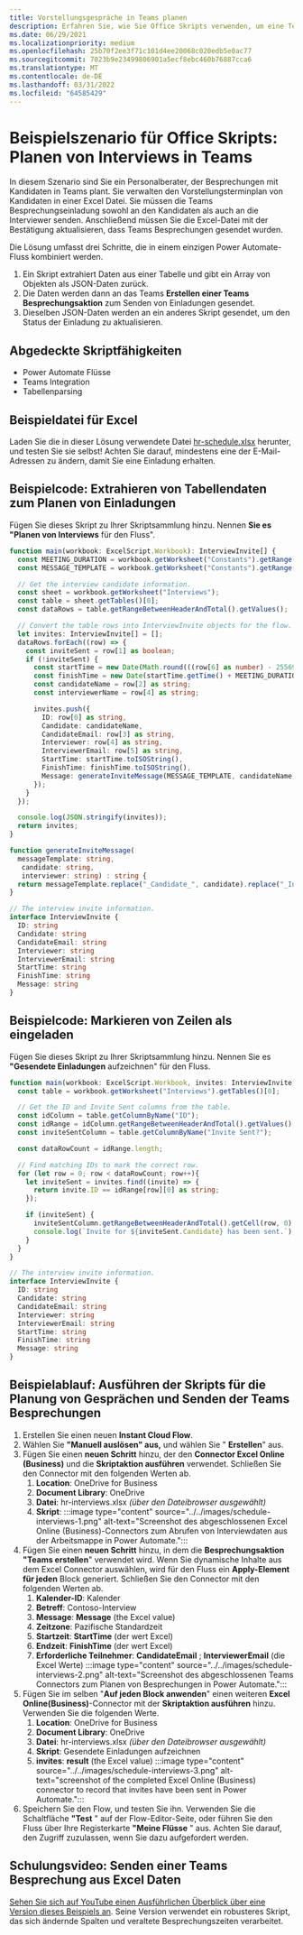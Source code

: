 ```yaml
---
title: Vorstellungsgespräche in Teams planen
description: Erfahren Sie, wie Sie Office Skripts verwenden, um eine Teams Besprechung aus Excel Daten zu senden.
ms.date: 06/29/2021
ms.localizationpriority: medium
ms.openlocfilehash: 25b70f2ee3f71c101d4ee20068c020edb5e0ac77
ms.sourcegitcommit: 7023b9e23499806901a5ecf8ebc460b76887cca6
ms.translationtype: MT
ms.contentlocale: de-DE
ms.lasthandoff: 03/31/2022
ms.locfileid: "64585429"
---
```

# <a name="office-scripts-sample-scenario-schedule-interviews-in-teams"></a>Beispielszenario für Office Skripts: Planen von Interviews in Teams

In diesem Szenario sind Sie ein Personalberater, der Besprechungen mit Kandidaten in Teams plant. Sie verwalten den Vorstellungsterminplan von Kandidaten in einer Excel Datei. Sie müssen die Teams Besprechungseinladung sowohl an den Kandidaten als auch an die Interviewer senden. Anschließend müssen Sie die Excel-Datei mit der Bestätigung aktualisieren, dass Teams Besprechungen gesendet wurden.

Die Lösung umfasst drei Schritte, die in einem einzigen Power Automate-Fluss kombiniert werden.

1. Ein Skript extrahiert Daten aus einer Tabelle und gibt ein Array von Objekten als JSON-Daten zurück.
1. Die Daten werden dann an das Teams **Erstellen einer Teams Besprechungsaktion** zum Senden von Einladungen gesendet.
1. Dieselben JSON-Daten werden an ein anderes Skript gesendet, um den Status der Einladung zu aktualisieren.

## <a name="scripting-skills-covered"></a>Abgedeckte Skriptfähigkeiten

* Power Automate Flüsse
* Teams Integration
* Tabellenparsing

## <a name="sample-excel-file"></a>Beispieldatei für Excel

Laden Sie die in dieser Lösung verwendete Datei <a href="hr-schedule.xlsx">hr-schedule.xlsx</a> herunter, und testen Sie sie selbst! Achten Sie darauf, mindestens eine der E-Mail-Adressen zu ändern, damit Sie eine Einladung erhalten.

## <a name="sample-code-extract-table-data-to-schedule-invites"></a>Beispielcode: Extrahieren von Tabellendaten zum Planen von Einladungen

Fügen Sie dieses Skript zu Ihrer Skriptsammlung hinzu. Nennen **Sie es "Planen von Interviews** für den Fluss".

```TypeScript
function main(workbook: ExcelScript.Workbook): InterviewInvite[] {
  const MEETING_DURATION = workbook.getWorksheet("Constants").getRange("B1").getValue() as number;
  const MESSAGE_TEMPLATE = workbook.getWorksheet("Constants").getRange("B2").getValue() as string;

  // Get the interview candidate information.
  const sheet = workbook.getWorksheet("Interviews");
  const table = sheet.getTables()[0];
  const dataRows = table.getRangeBetweenHeaderAndTotal().getValues();

  // Convert the table rows into InterviewInvite objects for the flow.
  let invites: InterviewInvite[] = [];
  dataRows.forEach((row) => {
    const inviteSent = row[1] as boolean;
    if (!inviteSent) {
      const startTime = new Date(Math.round(((row[6] as number) - 25569) * 86400 * 1000));
      const finishTime = new Date(startTime.getTime() + MEETING_DURATION * 60 * 1000);
      const candidateName = row[2] as string;
      const interviewerName = row[4] as string;

      invites.push({
        ID: row[0] as string,
        Candidate: candidateName,
        CandidateEmail: row[3] as string,
        Interviewer: row[4] as string,
        InterviewerEmail: row[5] as string,
        StartTime: startTime.toISOString(),
        FinishTime: finishTime.toISOString(),
        Message: generateInviteMessage(MESSAGE_TEMPLATE, candidateName, interviewerName)
      });
    }    
  });

  console.log(JSON.stringify(invites));
  return invites;
}

function generateInviteMessage(
  messageTemplate: string,
   candidate: string,
   interviewer: string) : string {
  return messageTemplate.replace("_Candidate_", candidate).replace("_Interviewer_", interviewer);
}

// The interview invite information.
interface InterviewInvite {
  ID: string
  Candidate: string
  CandidateEmail: string
  Interviewer: string
  InterviewerEmail: string
  StartTime: string
  FinishTime: string
  Message: string
}
```

## <a name="sample-code-mark-rows-as-invited"></a>Beispielcode: Markieren von Zeilen als eingeladen

Fügen Sie dieses Skript zu Ihrer Skriptsammlung hinzu. Nennen Sie es **"Gesendete Einladungen** aufzeichnen" für den Fluss.

```TypeScript
function main(workbook: ExcelScript.Workbook, invites: InterviewInvite[]) {
  const table = workbook.getWorksheet("Interviews").getTables()[0];

  // Get the ID and Invite Sent columns from the table.
  const idColumn = table.getColumnByName("ID");
  const idRange = idColumn.getRangeBetweenHeaderAndTotal().getValues();
  const inviteSentColumn = table.getColumnByName("Invite Sent?");

  const dataRowCount = idRange.length;

  // Find matching IDs to mark the correct row.
  for (let row = 0; row < dataRowCount; row++){
    let inviteSent = invites.find((invite) => {
      return invite.ID == idRange[row][0] as string;
    });

    if (inviteSent) {
      inviteSentColumn.getRangeBetweenHeaderAndTotal().getCell(row, 0).setValue(true);
      console.log(`Invite for ${inviteSent.Candidate} has been sent.`);
    }
  } 
}

// The interview invite information.
interface InterviewInvite {
  ID: string
  Candidate: string
  CandidateEmail: string
  Interviewer: string
  InterviewerEmail: string
  StartTime: string
  FinishTime: string
  Message: string
}
```

## <a name="sample-flow-run-the-interview-scheduling-scripts-and-send-the-teams-meetings"></a>Beispielablauf: Ausführen der Skripts für die Planung von Gesprächen und Senden der Teams Besprechungen

1. Erstellen Sie einen neuen **Instant Cloud Flow**.
1. Wählen Sie **"Manuell auslösen" aus,** und wählen Sie " **Erstellen**" aus.
1. Fügen Sie einen **neuen Schritt** hinzu, der den **Connector Excel Online (Business)** und die **Skriptaktion ausführen** verwendet. Schließen Sie den Connector mit den folgenden Werten ab.
    1. **Location**: OneDrive for Business
    1. **Document Library**: OneDrive
    1. **Datei**: hr-interviews.xlsx *(über den Dateibrowser ausgewählt)*
    1. **Skript**: :::image type="content" source="../../images/schedule-interviews-1.png" alt-text="Screenshot des abgeschlossenen Excel Online (Business)-Connectors zum Abrufen von Interviewdaten aus der Arbeitsmappe in Power Automate.":::
1. Fügen Sie einen **neuen Schritt** hinzu, in dem die **Besprechungsaktion "Teams erstellen**" verwendet wird. Wenn Sie dynamische Inhalte aus dem Excel Connector auswählen, wird für den Fluss ein **Apply-Element für jeden** Block generiert. Schließen Sie den Connector mit den folgenden Werten ab.
    1. **Kalender-ID**: Kalender
    1. **Betreff**: Contoso-Interview
    1. **Message**: **Message** (the Excel value)
    1. **Zeitzone**: Pazifische Standardzeit
    1. **Startzeit**: **StartTime** (der wert Excel)
    1. **Endzeit**: **FinishTime** (der wert Excel)
    1. **Erforderliche Teilnehmer**: **CandidateEmail** ; **InterviewerEmail** (die Excel Werte) :::image type="content" source="../../images/schedule-interviews-2.png" alt-text="Screenshot des abgeschlossenen Teams Connectors zum Planen von Besprechungen in Power Automate.":::
1. Fügen Sie im selben "**Auf jeden Block anwenden**" einen weiteren **Excel Online(Business)**-Connector mit der **Skriptaktion ausführen** hinzu. Verwenden Sie die folgenden Werte.
    1. **Location**: OneDrive for Business
    1. **Document Library**: OneDrive
    1. **Datei**: hr-interviews.xlsx *(über den Dateibrowser ausgewählt)*
    1. **Skript**: Gesendete Einladungen aufzeichnen
    1. **invites**: **result** (the Excel value) :::image type="content" source="../../images/schedule-interviews-3.png" alt-text="screenshot of the completed Excel Online (Business) connector to record that invites have been sent in Power Automate.":::
1. Speichern Sie den Flow, und testen Sie ihn. Verwenden Sie die Schaltfläche **"Test** " auf der Flow-Editor-Seite, oder führen Sie den Fluss über Ihre Registerkarte **"Meine Flüsse** " aus. Achten Sie darauf, den Zugriff zuzulassen, wenn Sie dazu aufgefordert werden.

## <a name="training-video-send-a-teams-meeting-from-excel-data"></a>Schulungsvideo: Senden einer Teams Besprechung aus Excel Daten

[Sehen Sie sich auf YouTube einen Ausführlichen Überblick über eine Version dieses Beispiels an](https://youtu.be/HyBdx52NOE8). Seine Version verwendet ein robusteres Skript, das sich ändernde Spalten und veraltete Besprechungszeiten verarbeitet.
